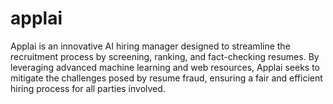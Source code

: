 # applai
Applai is an innovative AI hiring manager designed to streamline the recruitment process by screening,
ranking, and fact-checking resumes. By leveraging advanced machine learning and web resources, Applai
seeks to mitigate the challenges posed by resume fraud, ensuring a fair and efficient hiring process for
all parties involved.
